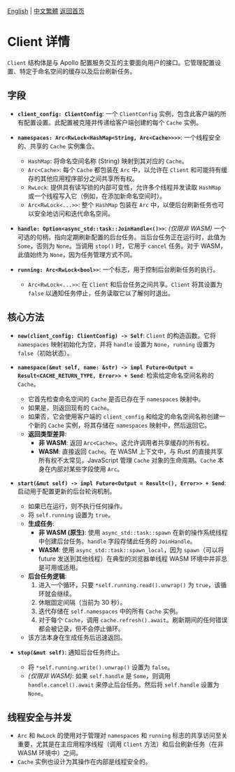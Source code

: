 [English](../en/Design-Client.md) | [中文繁體](../zh-TW/Design-Client.md)
[返回首页](Home.md)

# Client 详情

`Client` 结构体是与 Apollo 配置服务交互的主要面向用户的接口。它管理配置设置、特定于命名空间的缓存以及后台刷新任务。

## 字段

-   **`client_config: ClientConfig`**:
    一个 `ClientConfig` 实例，包含此客户端的所有配置设置。此配置被克隆并传递给客户端创建的每个 `Cache` 实例。

-   **`namespaces: Arc<RwLock<HashMap<String, Arc<Cache>>>>`**:
    一个线程安全的、共享的 `Cache` 实例集合。
    -   `HashMap`: 将命名空间名称 (String) 映射到其对应的 `Cache`。
    -   `Arc<Cache>`: 每个 `Cache` 都包装在 `Arc` 中，以允许在 `Client` 和可能持有缓存的其他应用程序部分之间共享所有权。
    -   `RwLock`: 提供具有读写锁的内部可变性，允许多个线程并发读取 `HashMap` 或一个线程写入它（例如，在添加新命名空间时）。
    -   `Arc<RwLock<...>>`: 整个 `HashMap` 包装在 `Arc` 中，以便后台刷新任务也可以安全地访问和迭代命名空间。

-   **`handle: Option<async_std::task::JoinHandle<()>>`**:
    *(仅限非 WASM)* 一个可选的句柄，指向定期刷新配置的后台任务。当后台任务正在运行时，此值为 `Some`，否则为 `None`。当调用 `stop()` 时，它用于 `cancel` 任务。对于 WASM，此值始终为 `None`，因为任务管理方式不同。

-   **`running: Arc<RwLock<bool>>`**:
    一个标志，用于控制后台刷新任务的执行。
    -   `Arc<RwLock<...>>`: 在 `Client` 和后台任务之间共享。`Client` 将其设置为 `false` 以通知任务停止，任务读取它以了解何时退出。

## 核心方法

-   **`new(client_config: ClientConfig) -> Self`**:
    `Client` 的构造函数。它将 `namespaces` 映射初始化为空，并将 `handle` 设置为 `None`，`running` 设置为 `false`（初始状态）。

-   **`namespace(&mut self, name: &str) -> impl Future<Output = Result<CACHE_RETURN_TYPE, Error>> + Send`**:
    检索给定命名空间名称的 `Cache`。
    -   它首先检查命名空间的 `Cache` 是否已存在于 `namespaces` 映射中。
    -   如果是，则返回现有的 `Cache`。
    -   如果否，它会使用客户端的 `client_config` 和给定的命名空间名称创建一个新的 `Cache` 实例，将其存储在 `namespaces` 映射中，然后返回它。
    -   **返回类型差异**:
        -   **非 WASM**: 返回 `Arc<Cache>`。这允许调用者共享缓存的所有权。
        -   **WASM**: 直接返回 `Cache`。在 WASM 上下文中，与 Rust 的直接共享所有权不太常见，JavaScript 管理 `Cache` 对象的生命周期。`Cache` 本身在内部对某些字段使用 `Arc`。

-   **`start(&mut self) -> impl Future<Output = Result<(), Error>> + Send`**:
    启动用于配置更新的后台轮询机制。
    -   如果已在运行，则不执行任何操作。
    -   将 `self.running` 设置为 `true`。
    -   **生成任务**:
        -   **非 WASM (原生)**: 使用 `async_std::task::spawn` 在新的操作系统线程中创建后台任务。`handle` 字段存储此任务的 `JoinHandle`。
        -   **WASM**: 使用 `async_std::task::spawn_local`，因为 `spawn`（可以将 future 发送到其他线程）在典型的浏览器单线程 WASM 环境中并非总是可用或适用。
    -   **后台任务逻辑**:
        1.  进入一个循环，只要 `*self.running.read().unwrap()` 为 `true`，该循环就会继续。
        2.  休眠固定间隔（当前为 30 秒）。
        3.  迭代存储在 `self.namespaces` 中的所有 `Cache` 实例。
        4.  对于每个 `Cache`，调用 `cache.refresh().await`。刷新期间的任何错误都会被记录，但不会停止循环。
    -   该方法本身在生成任务后迅速返回。

-   **`stop(&mut self)`**:
    通知后台任务终止。
    -   将 `*self.running.write().unwrap()` 设置为 `false`。
    -   *(仅限非 WASM)*: 如果 `self.handle` 是 `Some`，则调用 `handle.cancel().await` 来停止后台任务。然后将 `self.handle` 设置为 `None`。

## 线程安全与并发

-   `Arc` 和 `RwLock` 的使用对于管理对 `namespaces` 和 `running` 标志的共享访问至关重要，尤其是在主应用程序线程（调用 `Client` 方法）和后台刷新任务（在非 WASM 环境中）之间。
-   `Cache` 实例也设计为其操作在内部是线程安全的。
